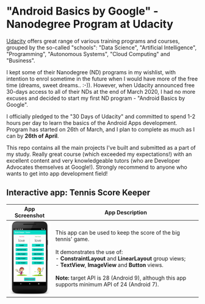 # "Android Basics by Google" - Nanodegree Program at Udacity
[Udacity](https://www.udacity.com/) offers great range of various training programs and courses, grouped by the so-called "schools": "Data Science", "Artificial Intelligence", "Programming", "Autonomous Systems", "Cloud Computing" and "Business".

I kept some of their Nanodegree (ND) programs in my wishlist, with intention to enrol sometime in the future when I would have more of the free time (dreams, sweet dreams.. :-)). However, when Udacity announced free 30-days access to all of their NDs at the end of March 2020, I had no more excuses and decided to start my first ND program - "Android Basics by Google".

I officially pledged to the "30 Days of Udacity" and committed to spend 1-2 hours per day to learn the basics of the Android Apps development. Program has started on 26th of March, and I plan to complete as much as I can by **26th of April**.

This repo contains all the main projects I've built and submitted as a part of my study. Really great course (which exceeded my expectations!) with an excellent content and very knowledgeable tutors (who are Developer Advocates themselves at Google!). Strongly recommend to anyone who wants to get into app development field!

## Interactive app: Tennis Score Keeper
| App Screenshot | App Description |
| --- | --- |
| ![ScoreKeep](/images/project_scorekeeper.png) | This app can be used to keep the score of the big tennis' game. <br><br> It demonstrates the use of: <br>    - **ConstraintLayout** and **LinearLayout** group views; <br>    - **TextView**, **ImageView** and **Button** views. <br><br> **Note:** target API is 28 (Android 9), although this app supports minimum API of 24 (Android 7).|
